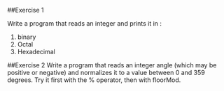 ##Exercise 1

Write a program that reads an integer and prints it in :
1. binary
2. Octal
3. Hexadecimal

##Exercise 2
Write a program that reads an integer angle (which may be positive or negative) and normalizes it to a value between 0 and 359 degrees. Try it first with the % operator, then with floorMod.
